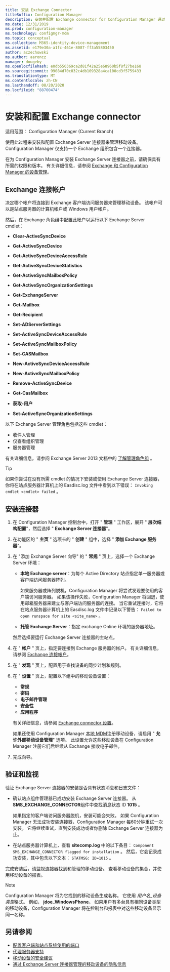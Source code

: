 ```yaml
---
title: 安装 Exchange Connector
titleSuffix: Configuration Manager
description: 安装并配置 Exchange connector for Configuration Manager 通过 ActiveSync 来管理移动设备。
ms.date: 12/31/2019
ms.prod: configuration-manager
ms.technology: configmgr-mdm
ms.topic: conceptual
ms.collection: M365-identity-device-management
ms.assetid: e179e30a-a1fc-461e-8087-ff3a55803450
author: aczechowski
ms.author: aaroncz
manager: dougeby
ms.openlocfilehash: e0db550369ca2d81f42a25e68960b5f8f27be168
ms.sourcegitcommit: 99084d70c032c4db109328a4ca100cd3f5759433
ms.translationtype: MT
ms.contentlocale: zh-CN
ms.lasthandoff: 08/20/2020
ms.locfileid: "88700474"
---
```

# <a name="install-and-configure-the-exchange-connector"></a>安装和配置 Exchange connector

适用范围：  Configuration Manager (Current Branch)

使用此过程来安装和配置 Exchange Server 连接器来管理移动设备。 Configuration Manager 仅支持一个 Exchange 组织包含一个连接器。

在为 Configuration Manager 安装 Exchange Server 连接器之前，请确保具有所需的权限和版本。 有关详细信息，请参阅 [Exchange 和 Configuration Manager 的设备管理](manage-mobile-devices-with-exchange-activesync.md#prerequisites)。

## <a name="exchange-connection-account"></a>Exchange 连接帐户

决定哪个帐户将连接到 Exchange 客户端访问服务器来管理移动设备。 该帐户可以是站点服务器的计算机帐户或 Windows 用户帐户。

然后，在 Exchange 角色组中配置此帐户以运行以下 Exchange Server cmdlet：

- **Clear-ActiveSyncDevice**  

- **Get-ActiveSyncDevice**  

- **Get-ActiveSyncDeviceAccessRule**  

- **Get-ActiveSyncDeviceStatistics**  

- **Get-ActiveSyncMailboxPolicy**  

- **Get-ActiveSyncOrganizationSettings**  

- **Get-ExchangeServer**  

- **Get-Mailbox**

- **Get-Recipient**  

- **Set-ADServerSettings**  

- **Set-ActiveSyncDeviceAccessRule**  

- **Set-ActiveSyncMailboxPolicy**  

- **Set-CASMailbox**  

- **New-ActiveSyncDeviceAccessRule**  

- **New-ActiveSyncMailboxPolicy**  

- **Remove-ActiveSyncDevice**  

- **Get-CasMailbox**  

- **获取-用户**  

- **Set-ActiveSyncOrganizationSettings**  

以下 Exchange Server 管理角色包括这些 cmdlet：

- 收件人管理
- 仅查看组织管理
- 服务器管理

有关详细信息，请参阅 Exchange Server 2013 文档中的 [了解管理角色组](/exchange/understanding-management-role-groups-exchange-2013-help) 。

> [!TIP]  
> 如果你尝试在没有所需 cmdlet 的情况下安装或使用 Exchange Server 连接器，你将在站点服务器计算机上的 Easdisc.log 文件中看到以下错误： `Invoking cmdlet <cmdlet> failed` 。

## <a name="install-the-connector"></a>安装连接器

1. 在 Configuration Manager 控制台中，打开 " **管理** " 工作区，展开 " **层次结构配置**"，然后选择 " **Exchange Server 连接器**"。

1. 在功能区的 " **主页** " 选项卡的 " **创建** " 组中，选择 " **添加 Exchange 服务器**"。

1. 在 "添加 Exchange Server 向导" 的 " **常规** " 页上，选择一个 Exchange Server 环境：

    - **本地 Exchange server**：为每个 Active Directory 站点指定单一服务器或客户端访问服务器阵列。

        如果服务器或阵列脱机，Configuration Manager 将尝试发现要使用的客户端访问服务器。 如果该操作失败，Configuration Manager 将回退，使用邮箱服务器来建立与客户端访问服务器的连接。 当它重试连接时，它将在站点服务器计算机上的 Easdisc.log 文件中记录以下警告： `Failed to open runspace for site <site_name>` 。

    - **托管 Exchange Server**：指定 exchange Online 环境的服务器地址。

    然后选择要运行 Exchange Server 连接器的主站点。

1. 在 " **帐户** " 页上，指定要连接到 Exchange 服务器的帐户。 有关详细信息，请参阅 [Exchange 连接帐户](#exchange-connection-account)。

1. 在 " **发现** " 页上，配置用于查找设备的同步计划和规则。

1. 在 " **设置** " 页上，配置以下组中的移动设备设置：

    - **常规**
    - **密码**
    - **电子邮件管理**
    - **安全性**
    - **应用程序**

    有关详细信息，请参阅 [Exchange connector 设置](manage-mobile-devices-with-exchange-activesync.md#policies)。

    如果还使用 Configuration Manager [本地 MDM](../understand/manage-mobile-devices-with-on-premises-infrastructure.md)注册移动设备，请启用 " **允许外部移动设备管理**" 选项。 此设置允许这些移动设备在 Configuration Manager 注册它们后继续从 Exchange 接收电子邮件。

1. 完成向导。

## <a name="verify-and-monitor"></a>验证和监视

验证 Exchange Server 连接器的安装是否具有状态消息和日志文件：

- 确认站点组件管理器已成功安装 Exchange Server 连接器。 从**SMS_EXCHANGE_CONNECTOR**组件中查找消息状态 ID **1015** 。

    如果指定的客户端访问服务器脱机，安装可能会失败。 如果 Configuration Manager 无法成功安装连接器，Configuration Manager 每60分钟重试一次安装。 它将继续重试，直到安装成功或者你删除 Exchange Server 连接器为止。

- 在站点服务器计算机上，查看 **sitecomp.log** 中的以下条目： `Component SMS_EXCHANGE_CONNECTOR flagged for installation` 。 然后，它会记录成功安装，其中包含以下文本： `STATMSG: ID=1015` 。

完成安装后，请监视连接器找到和管理的移动设备。 查看移动设备的集合，并使用移动设备的报表。

> [!NOTE]  
> Configuration Manager 将为它找到的移动设备生成名称。 它使用 *用户名*_*设备类型*格式。 例如， **jdoe_WindowsPhone**。 如果用户有多台具有相同设备类型的移动设备，Configuration Manager 将在控制台和报表中对这些移动设备显示同一名称。  

## <a name="see-also"></a>另请参阅

- [配置客户端和站点系统使用的端口](../../core/plan-design/hierarchy/ports.md#BKMK_PortsExchangeConnectorHosted)
- [代理服务器支持](../../core/plan-design/network/proxy-server-support.md#site-system-roles-that-use-a-proxy)
- [移动设备的安全建议](../../core/clients/deploy/plan/security-and-privacy-for-clients.md#bkmk_mobile)
- [通过 Exchange Server 连接器管理的移动设备的隐私信息](../../core/clients/deploy/plan/security-and-privacy-for-clients.md#BKMK_Privacy_ExchangeConnector)